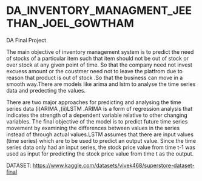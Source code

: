 # DA_INVENTORY_MANAGMENT_JEETHAN_JOEL_GOWTHAM

DA Final Project

The main objective of inventory management system is to predict the need of stocks of a particular item such that item should not be out of stock  or over stock at any given point of time. So that the company need not invest excuess amount or the coustmer need not to leave the platfrom due to reason that product is out of stock .So that the business can move in a smooth way.There are models like arima and lstm to analyse the time series data and predecting the values.

There are two major approaches for predicting and analysing the time series data (i)ARIMA ,(ii)LSTM .ARIMA is a form of regression analysis that indicates the strength of a dependent variable relative to other changing variables. The final objective of the model is to predict future time series movement by examining the differences between values in the series instead of through actual values.LSTM assumes that there are input values (time series) which are to be used to predict an output value. Since the time series data only had an input series, the stock price value from time t-1 was used as input for predicting the stock price value from time t as the output.

DATASET:
  https://www.kaggle.com/datasets/vivek468/superstore-dataset-final
  
 

